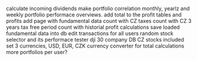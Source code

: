 calculate incoming dividends
make portfolio correlation
monthly, yearlz and weekly portfolio performace overviews. add total to the profit tables and profits
add page with fundamental data
count with CZ taxes
count with CZ 3 years tax free period
count with historial profit calculations
save loaded fundamental data into db
edit transactions for all users
random stock selector and its performace tester
dji 30 company DB
CZ stocks included
set 3 currencies, USD, EUR, CZK
currency converter for total calculations
more portfolios per user?
